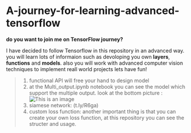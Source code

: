 # A-journey-for-learning-advanced-tensorflow
**do you want to join me on TensorFlow journey?**

I have decided to follow Tensorflow in this repository in an advanced way. you will learn lots of informaion such as devoloping you own **layers**, **functions** and **models**.
also you will work with advanced computer vision techniques to implement reall world projects
lets have fun!
>1. functional API will free your hand to design model
>2. at the Multi_output.ipynb notebook you can see the model which support the multiple output. 
look at the bottom picture :
![This is an image](https://i.stack.imgur.com/2xIdb.png)
> 3. siamese network: 
> (t.ly/R6ga)
> 4. custom loss function: another important thing is that you can create  your own  loss function, at this repository you can see the structer and usage.
